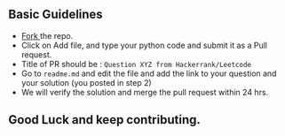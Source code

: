 ## Basic Guidelines
- <a href='https://github.com/thegeekyb0y/py_competitive/fork' > Fork </a> the repo.
- Click on Add file, and type your python code and submit it as a Pull request.
- Title of PR should be : ```Question XYZ from Hackerrank/Leetcode```
- Go to ```readme.md``` and edit the file and add the link to your question and your solution (you posted in step 2)
- We will verify the solution and merge the pull request within 24 hrs.

## Good Luck and keep contributing.
